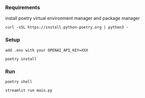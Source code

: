### Requirements

install poetry virtual environment manager and package manager

```angular2html
curl -sSL https://install.python-poetry.org | python3 -
```

### Setup

```
add .env with your OPENAI_API_KEY=XXX
```

```
poetry install
```

### Run

```
poetry shell

streamlit run main.py
```
